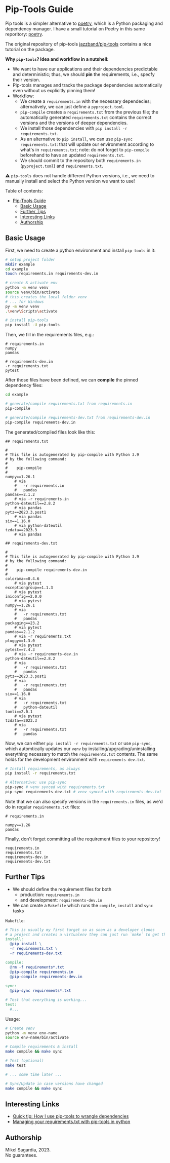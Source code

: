 # Pip-Tools Guide

Pip tools is a simpler alternative to [poetry](https://python-poetry.org/), which is a Python packaging and dependency manager. I have a small tutorial on Poetry in this same reporitory: [poetry](../poetry/).

The original repository of pip-tools [jazzband/pip-tools](https://github.com/jazzband/pip-tools) contains a nice tutorial on the package.

**Why `pip-tools`? Idea and workflow in a nutshell:**

- We want to have our applications and their dependencies predictable and deterministic; thus, we should **pin** the requirements, i.e., specfy their version.
- Pip-tools manages and tracks the package dependencies automatically even without us explicitly pinning them!
- Workflow:
  - We create a `requirements.in` with the necessary dependecies; alternatively, we can just define a `pyproject.toml`.
  - `pip-compile` creates a `requirements.txt` from the previous file; the automatically generated `requirements.txt` contains the correct versions and the versions of deeper dependencies.
  - We install those dependencies with `pip install -r requirements.txt`.
  - As an alternative to `pip install`, we can use `pip-sync requirements.txt`: that will update our environment according to what's in `requirements.txt`; note: do not forget to `pip-compile` beforehand to have an updated `requirements.txt`.
  - We should commit to the repository both `requirements.in` (`pyproject.toml`) and `requirements.txt`.

:warning: `pip-tools` does not handle different Python versions, i.e., we need to manually install and select the Python version we want to use!

Table of contents:

- [Pip-Tools Guide](#pip-tools-guide)
  - [Basic Usage](#basic-usage)
  - [Further Tips](#further-tips)
  - [Interesting Links](#interesting-links)
  - [Authorship](#authorship)

## Basic Usage

First, we need to create a python environment and install `pip-tools` in it:

```bash
# setup project folder
mkdir example
cd example
touch requirements.in requirements-dev.in

# create & activate env
python -m venv venv
source venv/bin/activate
# this creates the local folder venv
# ... for Windows
py -m venv venv
.\venv\Scripts\activate

# install pip-tools
pip install -U pip-tools
```

Then, we fill in the requirements files, e.g.:

```
# requirements.in
numpy
pandas

# requirements-dev.in
-r requirements.txt
pytest
```

After those files have been defined, we can **compile** the pinned dependency files:

```bash
cd example

# generate/compile requirements.txt from requirements.in
pip-compile

# generate/compile requirements-dev.txt from requirements-dev.in
pip-compile requirements-dev.in
```

The generated/compiled files look like this:

```
## requirements.txt

#
# This file is autogenerated by pip-compile with Python 3.9
# by the following command:
#
#    pip-compile
#
numpy==1.26.1
    # via
    #   -r requirements.in
    #   pandas
pandas==2.1.2
    # via -r requirements.in
python-dateutil==2.8.2
    # via pandas
pytz==2023.3.post1
    # via pandas
six==1.16.0
    # via python-dateutil
tzdata==2023.3
    # via pandas

## requirements-dev.txt

#
# This file is autogenerated by pip-compile with Python 3.9
# by the following command:
#
#    pip-compile requirements-dev.in
#
colorama==0.4.6
    # via pytest
exceptiongroup==1.1.3
    # via pytest
iniconfig==2.0.0
    # via pytest
numpy==1.26.1
    # via
    #   -r requirements.txt
    #   pandas
packaging==23.2
    # via pytest
pandas==2.1.2
    # via -r requirements.txt
pluggy==1.3.0
    # via pytest
pytest==7.4.3
    # via -r requirements-dev.in
python-dateutil==2.8.2
    # via
    #   -r requirements.txt
    #   pandas
pytz==2023.3.post1
    # via
    #   -r requirements.txt
    #   pandas
six==1.16.0
    # via
    #   -r requirements.txt
    #   python-dateutil
tomli==2.0.1
    # via pytest
tzdata==2023.3
    # via
    #   -r requirements.txt
    #   pandas

```

Now, we can either `pip install -r requirements.txt` or use `pip-sync`, which automtically updates our `venv` by installing/upgrading/uninstalling everything necessary to match the `requirements.txt` contents. The same holds for the development environment with `requirements-dev.txt`.

```bash
# Install requirements, as always
pip install -r requirements.txt

# Alternative: use pip-sync
pip-sync # venv synced with requirements.txt
pip-sync requirements-dev.txt # venv synced with requirements-dev.txt
```

Note that we can also specify versions in the `requirements.in` files, as we'd do in regular `requirements.txt` files:

```
# requirements.in

numpy==1.26
pandas
```

Finally, don't forget committing all the requirement files to your repository!

```
requirements.in
requirements.txt
requirements-dev.in
requirements-dev.txt
```


## Further Tips

- We should define the requirement files for both
  - production: `requirements.in`
  - and development: `requirements-dev.in`
- We can create a `Makefile` which runs the `compile`, `install` and `sync` tasks

`Makefile`:

```makefile
# This is usually my first target so as soon as a developer clones
# a project and creates a virtualenv they can just run `make` to get things going.
install:
  @pip install \
  -r requirements.txt \
  -r requirements-dev.txt

compile:
  @rm -f requirements*.txt
  @pip-compile requirements.in
  @pip-compile requirements-dev.in
    
sync:
  @pip-sync requirements*.txt

# Test that everything is working...
test:
  #...
```

Usage:

```bash
# Create venv
python -m venv env-name
source env-name/bin/activate

# Compile requirements & install
make compile && make sync

# Test (optional)
make test

# ... some time later ...

# Sync/Update in case versions have changed
make compile && make sync
```


## Interesting Links

- [Quick tip: How I use pip-tools to wrangle dependencies](https://www.codementor.io/@adammertz/quick-tip-how-i-use-pip-tools-to-wrangle-dependencies-1fzreskhok)
- [Managing your requirements.txt with pip-tools in python](https://suyojtamrakar.medium.com/managing-your-requirements-txt-with-pip-tools-in-python-8d07d9dfa464)


## Authorship

Mikel Sagardia, 2023.  
No guarantees.
